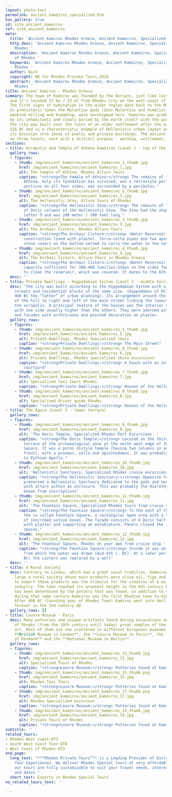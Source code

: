 ```yaml
---
layout: photo-tour
permalink: ancient_kameiros_specialized.htm
has_gallery: true
id: site_ancient_kameiros
ref: site_ancient_kameiros
meta:
  title: 'Ancient Kamiros Rhodes Greece, Ancient Kameiros, Specialized Tours of Rhodes '
  http_desc: 'Ancient Kamiros Rhodes Greece, Ancient Kameiros, Specialized Tours of
    Rhodes '
  description: 'Ancient Kamiros Rhodes Greece, Ancient Kameiros, Specialized Tours
    of Rhodes '
  keywords: 'Ancient Kamiros Rhodes Greece, Ancient Kameiros, Specialized Tours of
    Rhodes '
  author: Nick
  copyright: NK for Rhodes Private Tours,2018
  abstract: 'Ancient Kamiros Rhodes Greece, Ancient Kameiros, Specialized Tours of
    Rhodes '
title: Ancient Kamiros - Rhodes Greece
summary: The town of Kamiros was founded by the Dorians, just like lalyssos and Lindos
  and it's located 37 km / 23 ml from Rhodes City on the west coast of the Island.
  The first signs of habitation in the wider region date back to the Mycenaean era.
  In prehistoric times the Mylantian gods (Zeus Mylantios and Himalia), who taught
  mankind milling and kneading, were worshipped here. Kamiros was gradually abandoned
  by its inhabitants and slowly buried by the earth itself with the passage of time.
  The city was built over the ruins of an older settlement after the earthquake in
  226 BC and is a characteristic example of Hellenistic urban layout and design, with
  its division into zones of public and private buildings. The ancient city was built
  on three levels, each with a distinct purpose - worship, settlement, trade.
sections:
- title: Acropolis and Temple of Athena Kameiras (Level 1 - top of the hill)
  gallery_rows:
  - figures:
    - thumb: img/ancient_kameiros/ancient_kameiros_1_thumb.jpg
      href: img/ancient_kameiros/ancient_kameiros_1.jpg
      alt: The temple of Athina, Rhodes Allure Tours
      caption: "<strong>The temple of Athina:</strong> The remains of the temple of
        Athina. Only its foundation has survived, was a tetrastyle peripteral with
        porticos on all four sides, was surrounded by a peribolos."
    - thumb: img/ancient_kameiros/ancient_kameiros_2_thumb.jpg
      href: img/ancient_kameiros/ancient_kameiros_2.jpg
      alt: The Hellenistic Stoa, Allure tours of Rhodes
      caption: "<strong>The Hellenistic Stoa:</strong> The remains of the two rows
        of Doric columns of the Hellenistic Stoa. The Stoa had the shape of the Greek
        letter Π and was 200 meter / 700 feet long."
    - thumb: img/ancient_kameiros/ancient_kameiros_3_thumb.jpg
      href: img/ancient_kameiros/ancient_kameiros_3.jpg
      alt: The Archaic Cistern, Rhodes Allure Tours
      caption: "<strong>The Archaic Cistern:</strong> (Water Reservoir). A rectangular
        construction lined with plaster. Terra-cotta pipes and two apertures with
        stone covers on the bottom served to carry the water to the settlement."
    - thumb: img/ancient_kameiros/ancient_kameiros_4_thumb.jpg
      href: img/ancient_kameiros/ancient_kameiros_4.jpg
      alt: The Archaic Cistern, Allure Tours in Rhodes Greece
      caption: "<strong>The Archaic Cistern:</strong> (Water Reservoir). It had a
        capacity sufficient for 300-400 families.Steps on the sides facilitated access
        to clean the reservoir, which was covered. It dates to the 6th-5th c. BC."
  desc: ''
- title: Private Dwellings - Hippodamian System (Level 2 - middle terrace)
  desc: 'The city was built according to the Hippodamian System with a grid of parallel
    streets and residential blocks of the same size. (Hippodamus of Miletus 498 –
    408 BC the “father” of urban planning). Its arrangement around the natural slops
    of the hill to right and left of the main street linking the lowest level with
    the acropolis. A principal feature of the houses was the interior colonnaded courtyard
    with one side usually higher than the others. They were adorned with mosaic floors
    and facades with architraves and painted decoration on plaster.        '
  gallery_rows:
  - figures:
    - thumb: img/ancient_kameiros/ancient_kameiros_5_thumb.jpg
      href: img/ancient_kameiros/ancient_kameiros_5.jpg
      alt: Private Dwellings, Rhodes Specialized tours
      caption: "<strong>Private Dwellings:</strong> The Main Street"
    - thumb: img/ancient_kameiros/ancient_kameiros_6_thumb.jpg
      href: img/ancient_kameiros/ancient_kameiros_6.jpg
      alt: Private Dwellings, Rhodes specialized shore excursions
      caption: "<strong>Private Dwellings:</strong> A house with an interior colonnaded
        courtyard"
    - thumb: img/ancient_kameiros/ancient_kameiros_7_thumb.jpg
      href: img/ancient_kameiros/ancient_kameiros_7.jpg
      alt: Specialized taxi tours Rhodes
      caption: "<strong>Private Dwellings:</strong> Houses of the Hellenistic period"
    - thumb: img/ancient_kameiros/ancient_kameiros_8_thumb.jpg
      href: img/ancient_kameiros/ancient_kameiros_8.jpg
      alt: Specialized driver guide Rhodes
      caption: "<strong>Private Dwellings:</strong> Houses of the Hellenistic period"
- title: The Agora (Level 3 - lower terrace)
  gallery_rows:
  - figures:
    - thumb: img/ancient_kameiros/ancient_kameiros_9_thumb.jpg
      href: img/ancient_kameiros/ancient_kameiros_9.jpg
      alt: 'The Doric Temple, Specialized Rhodes Port Excursions  '
      caption: "<strong>The Doric Temple:</strong> Located on the third and lowest
        terrace of the archaeological zone at the north west edge of the Fountain
        Square. It was a poros distyle temple (having two columns in antis at the
        front), with a pronaos, cella and opisthodomos. It was probably dedicated
        to Pythian Apollo."
    - thumb: img/ancient_kameiros/ancient_kameiros_10_thumb.jpg
      href: img/ancient_kameiros/ancient_kameiros_10.jpg
      alt: 'Hellenistic Sanctuary, Specialized Rhodes cruise excursions  '
      caption: "<strong>The Hellenistic Sanctuary:</strong> Opposite Fountain Square
        preserved a Hellenistic Sanctuary dedicated to the gods and heroes of Kamiros
        with altars within an enclosure. This was probably the Hierothyteion of Kamiros,
        known from inscriptions"
    - thumb: img/ancient_kameiros/ancient_kameiros_11_thumb.jpg
      href: img/ancient_kameiros/ancient_kameiros_11.jpg
      alt: 'The Fountain Square, Specialized Rhodes tours from cruise ship '
      caption: "<strong>The Fountain Square:</strong> To the east of the temple is
        the so called Fountain Square, a rectangular open area with a large number
        of inscribed votive bases. The facade consists of 6 Doric half-columns faced
        with plaster and supporting an entablature. Panels closed the intermediate
        spaces."
    - thumb: img/ancient_kameiros/ancient_kameiros_12_thumb.jpg
      href: img/ancient_kameiros/ancient_kameiros_12.jpg
      alt: 'The Fountain Square, Rhodes on your own from cruise ship '
      caption: "<strong>The Fountain Square:</strong> Inside it was an open cistern
        from which the water was drawn (mid-4th c. BC). At a later period (3rd c.
        BC) the cistern was replaced by a well"
  desc: ''
- title: A Rural Society
  desc: Contrary to Lindos, which had a great naval tradition, Kameiros was by and
    large a rural society whose main products were olive oil, figs and wine. The need
    to export these products was the stimulus for the creation of a major ceramics
    industry. The town reached its greatest height in the 6th century B. C. which
    has been determined by the pottery that was found, in addition to the fact that
    during that same century Kameiros was the first Rhodian town to mint its own coins.
    After 408 BC (founding year of Rhodes Town) Kamiros went into decline and it vanished
    forever in the 2nd century AD.
  gallery_rows: []
- title: Louvre Museum - Paris
  desc: Many potteries and unique artifacts found during excavations on the Island
    of Rhodes (from the 19th century until today) great samples of the ancient Rhodian
    art. Most of them are now scattered in different Europeans museums such as the
    **British Museum in London**, the **Louvre Museum in Paris**, the **National Museum
    of Denmark** and the **National Museum in Berlin**.
  gallery_rows:
  - figures:
    - thumb: img/ancient_kameiros/ancient_kameiros_13_thumb.jpg
      href: img/ancient_kameiros/ancient_kameiros_13.jpg
      alt: Specialized Tours of Rhodes
      caption: "<strong>Louvre Museum:</strong> Potteries found at Kamiros"
    - thumb: img/ancient_kameiros/ancient_kameiros_15_thumb.png
      href: img/ancient_kameiros/ancient_kameiros_15.jpg
      alt: Rhodes Taxi Tours
      caption: "<strong>Louvre Museum:</strong> Potteries found at Kamiros"
    - thumb: img/ancient_kameiros/ancient_kameiros_17_thumb.png
      href: img/ancient_kameiros/ancient_kameiros_17.jpg
      alt: Rhodes Specialized excursion
      caption: "<strong>Louvre Museum:</strong> Potteries found at Kamiros"
    - thumb: img/ancient_kameiros/ancient_kameiros_14_thumb.jpg
      href: img/ancient_kameiros/ancient_kameiros_14.jpg
      alt: Private Tours of Rhodes
      caption: "<strong>Louvre Museum:</strong> Potteries found at Kamiros"
subtitle: ''
related_tours:
- Rhodes West Coast-DT3
- South West Coast Tour-DT8
- West Coast of Rhodes-GT3
end_page:
  long_text: "**“Rhodes Private Tours”** is a Leading Provider of Exclusive and Personalized
    Tour Experiences. We deliver Rhodes Special Tours at very affordable rates. All
    our tours are fully customizable to suit your travel needs, interests, schedules,
    and dates."
  short_text: Experts in Rhodes Special Tours
no_related_tours_text: ''

---
```

